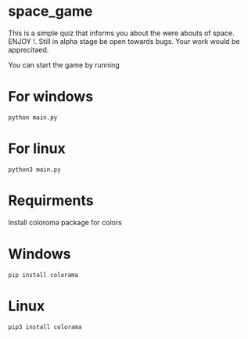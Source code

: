 # space_game
This is a simple quiz that informs you about the were abouts of space. ENJOY !. Still in alpha stage be open towards bugs. Your work would be apprecitaed.

You can start the game by running

# For windows
```
python main.py
```
# For linux
```
python3 main.py
```

# Requirments
Install coloroma package for colors

# Windows
```
pip install colorama
```

# Linux
```
pip3 install colorama
```
